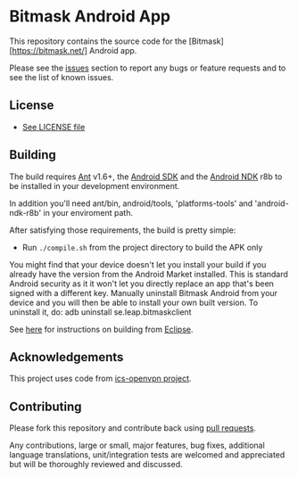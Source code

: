 # Bitmask Android App 

This repository contains the source code for the [Bitmask][https://bitmask.net/] Android app.

Please see the [issues](https://github.com/leapcode/bitmask_android/issues) section to
report any bugs or feature requests and to see the list of known issues.

## License

* [See LICENSE file](https://github.com/leapcode/bitmask_android/blob/master/LICENSE.txt)

## Building

The build requires [Ant](https://ant.apache.org/) v1.6+, the [Android SDK](http://developer.android.com/sdk/index.html) and the [Android NDK](http://developer.android.com/tools/sdk/ndk/index.html) r8b
to be installed in your development environment. 

In addition you'll need ant/bin, android/tools, 'platforms-tools' and 'android-ndk-r8b' in your enviroment path.

After satisfying those requirements, the build is pretty simple:

* Run `./compile.sh` from the project directory to build the APK only

You might find that your device doesn't let you install your build if you
already have the version from the Android Market installed.  This is standard
Android security as it it won't let you directly replace an app that's been
signed with a different key.  Manually uninstall Bitmask Android from your device and
you will then be able to install your own built version.
To uninstall it, do: adb uninstall se.leap.bitmaskclient

See [here](https://github.com/leapcode/bitmask_android/blob/master/Building_from_eclipse.txt) for
instructions on building from [Eclipse](http://eclipse.org).

## Acknowledgements

This project uses code from [ics-openvpn project](https://code.google.com/p/ics-openvpn/).

## Contributing

Please fork this repository and contribute back using
[pull requests](https://github.com/leapcode/leap_android/pulls).

Any contributions, large or small, major features, bug fixes, additional
language translations, unit/integration tests are welcomed and appreciated
but will be thoroughly reviewed and discussed.
